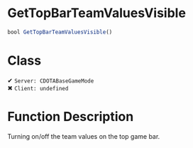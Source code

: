 # GetTopBarTeamValuesVisible
```js	
bool GetTopBarTeamValuesVisible()
```
# Class
✔ `Server: CDOTABaseGameMode`  
✖ `Client: undefined`  

# Function Description
Turning on/off the team values on the top game bar.
